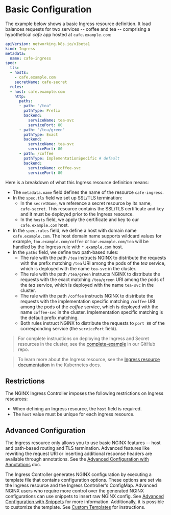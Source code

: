 # Basic Configuration

The example below shows a basic Ingress resource definition. It load balances requests for two services -- coffee and tea -- comprising a hypothetical *cafe* app hosted at `cafe.example.com`:
```yaml
apiVersion: networking.k8s.io/v1beta1
kind: Ingress
metadata:
  name: cafe-ingress
spec:
  tls:
  - hosts:
    - cafe.example.com
    secretName: cafe-secret
  rules:
  - host: cafe.example.com
    http:
      paths:
      - path: "/tea"
        pathType: Prefix
        backend:
          serviceName: tea-svc
          servicePort: 80
      - path: "/tea/green"
        pathType: Exact
        backend:
          serviceName: tea-svc
          servicePort: 80
      - path: /coffee
        pathType: ImplementationSpecific # default
        backend:
          serviceName: coffee-svc
          servicePort: 80
```

Here is a breakdown of what this Ingress resource definition means:
* The `metadata.name` field defines the name of the resource `cafe‑ingress`.
* In the `spec.tls` field we set up SSL/TLS termination:
    * In the `secretName`, we reference a secret resource by its name, `cafe‑secret`. This resource contains the SSL/TLS certificate and key and it must be deployed prior to the Ingress resource.
    * In the `hosts` field, we apply the certificate and key to our `cafe.example.com` host.
* In the `spec.rules` field, we define a host with domain name `cafe.example.com`. The host domain name supports wildcard values for example, `foo.example.com/coffee` or `bar.example.com/tea` will be handled by the Ingress rule with  `*.example.com` host.
* In the `paths` field, we define two path‑based rules:
  * The rule with the path `/tea` instructs NGINX to distribute the requests with the prefix matching `/tea` URI among the pods of the *tea* service, which is deployed with the name `tea‑svc` in the cluster.
  * The rule with the path `/tea/green` instructs NGINX to distribute the requests with the exact matching `/tea/green` URI among the pods of the *tea* service, which is deployed with the name `tea-svc` in the cluster.
  * The rule with the path `/coffee` instructs NGINX to distribute the requests with the implementation specific matching `/coffee` URI among the pods of the *coffee* service, which is deployed with the name `coffee‑svc` in the cluster. Implementation specific matching is the default prefix matching. 
  * Both rules instruct NGINX to distribute the requests to `port 80` of the corresponding service (the `servicePort` field).

> For complete instructions on deploying the Ingress and Secret resources in the cluster, see the [complete-example](https://github.com/nginxinc/kubernetes-ingress/tree/master/examples/complete-example) in our GitHub repo.

> To learn more about the Ingress resource, see the [Ingress resource documentation](https://kubernetes.io/docs/concepts/services-networking/ingress/) in the Kubernetes docs.

## Restrictions

The NGINX Ingress Controller imposes the following restrictions on Ingress resources:
* When defining an Ingress resource, the `host` field is required.
* The `host` value must be unique for each ingress resource.

## Advanced Configuration

The Ingress resource only allows you to use basic NGINX features -- host and path-based routing and TLS termination. Advanced features like rewriting the request URI or inserting additional response headers are available through annotations. See the [Advanced Configuration with Annotations](/nginx-ingress-controller/configuration/ingress-resources/advanced-configuration-with-annotations) doc.

The Ingress Controller generates NGINX configuration by executing a template file that contains configuration options. These options are set via the Ingress resource and the Ingress Controller's ConfigMap. Advanced NGINX users who require more control over the generated NGINX configurations can use snippets to insert raw NGINX config. See [Advanced Configuration with Snippets](/nginx-ingress-controller/configuration/ingress-resources/advanced-configuration-with-snippets) for more information. Additionally, it is possible to customize the template. See [Custom Templates](/nginx-ingress-controller/configuration/global-configuration/custom-templates/) for instructions.
